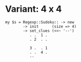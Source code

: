 # Variant: 4 x 4

<!-- %% svg-grid: none -->
<!-- %% focus: size =&gt; 4 -->

~~~~
my $s = Regexp::Sudoku:: -> new
        -> init      (size => 4)
        -> set_clues (<<~ '--')
           . .  1 .
           . 2  . .

           3 .  . 1
           . .  4 .
           --
~~~~
